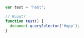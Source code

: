 ```javascript
var test = 'hest';

// Wuuut?
function test() {
  document.querySelector('#app');
}
```
